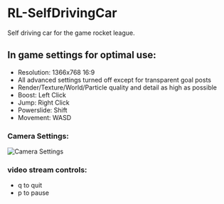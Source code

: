 # RL-SelfDrivingCar
Self driving car for the game rocket league.

## In game settings for optimal use:
- Resolution: 1366x768 16:9
- All advanced settings turned off except for transparent goal posts
- Render/Texture/World/Particle quality and detail as high as possible
- Boost: Left Click
- Jump: Right Click
- Powerslide: Shift
- Movement: WASD

### Camera Settings:
![Camera Settings](camera_settings.JPG)

### video stream controls:
- q to quit
- p to pause






